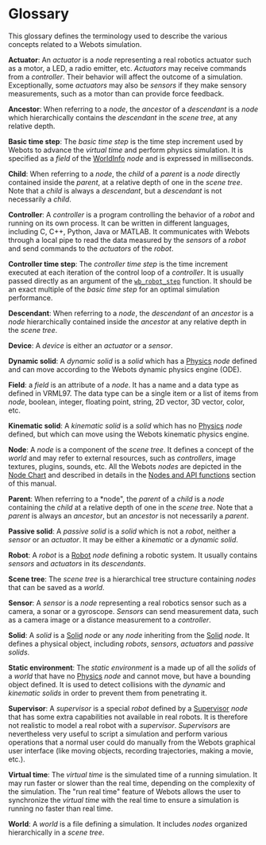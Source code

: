 # Glossary

This glossary defines the terminology used to describe the various concepts related to a Webots simulation.

**Actuator**: An *actuator* is a *node* representing a real robotics actuator such as a motor, a LED, a radio emitter, etc. *Actuators* may receive commands from a *controller*. Their behavior will affect the outcome of a simulation. Exceptionally, some *actuators* may also be *sensors* if they make sensory measurements, such as a motor than can provide force feedback.

**Ancestor**: When referring to a *node*, the *ancestor* of a *descendant* is a *node* which hierarchically contains the *descendant* in the *scene tree*, at any relative depth.

**Basic time step**: The *basic time step* is the time step increment used by Webots to advance the *virtual time* and perform physics simulation. It is specified as a *field* of the [WorldInfo](worldinfo.md) *node* and is expressed in milliseconds.

**Child**: When referring to a *node*, the *child* of a *parent* is a *node* directly contained inside the *parent*, at a relative depth of one in the *scene tree*. Note that a *child* is always a *descendant*, but a *descendant* is not necessarily a *child*.

**Controller**: A *controller* is a program controlling the behavior of a *robot* and running on its own process. It can be written in different languages, including C, C++, Python, Java or MATLAB. It communicates with Webots through a local pipe to read the data measured by the *sensors* of a *robot* and send commands to the *actuators* of the *robot*.

**Controller time step**: The *controller time step* is the time increment executed at each iteration of the control loop of a *controller*. It is usually passed directly as an argument of the [`wb_robot_step`](robot.md#wb_robot_step) function. It should be an exact multiple of the *basic time step* for an optimal simulation performance.

**Descendant**: When referring to a *node*, the *descendant* of an *ancestor* is a *node* hierarchically contained inside the *ancestor* at any relative depth in the *scene tree*.

**Device**: A *device* is either an *actuator* or a *sensor*.

**Dynamic solid**: A *dynamic solid* is a *solid* which has a [Physics](physics.md) *node* defined and can move according to the Webots dynamic physics engine (ODE).

**Field**: a *field* is an attribute of a *node*. It has a name and a data type as defined in VRML97. The data type can be a single item or a list of items from *node*, boolean, integer, floating point, string, 2D vector, 3D vector, color, etc.

**Kinematic solid**: A *kinematic solid* is a *solid* which has no [Physics](physics.md) *node* defined, but which can move using the Webots kinematic physics engine.

**Node**: A *node* is a component of the *scene tree*. It defines a concept of the *world* and may refer to external resources, such as *controllers*, image textures, plugins, sounds, etc. All the Webots *nodes* are depicted in the [Node Chart](node-chart.md) and described in details in the [Nodes and API functions](nodes-and-api-functions.md) section of this manual.

**Parent**: When referring to a *node", the *parent* of a *child* is a *node* containing the *child* at a relative depth of one in the *scene tree*. Note that a *parent* is always an *ancestor*, but an *ancestor* is not necessarily a *parent*.

**Passive solid**: A *passive solid* is a *solid* which is not a *robot*, neither a *sensor* or an *actuator*. It may be either a *kinematic* or a *dynamic solid*.

**Robot**: A *robot* is a [Robot](robot.md) *node* defining a robotic system. It usually contains *sensors* and *actuators* in its *descendants*.

**Scene tree**: The *scene tree* is a hierarchical tree structure containing *nodes* that can be saved as a *world*.

**Sensor**: A *sensor* is a *node* representing a real robotics sensor such as a camera, a sonar or a gyroscope. *Sensors* can send measurement data, such as a camera image or a distance measurement to a *controller*.

**Solid**: A *solid* is a [Solid](solid.md) *node* or any *node* inheriting from the [Solid](solid.md) *node*. It defines a physical object, including *robots*, *sensors*, *actuators* and *passive solids*.

**Static environment**: The *static environment* is a made up of all the *solids* of a *world* that have no [Physics](physics.md) *node* and cannot move, but have a bounding object defined. It is used to detect collisions with the *dynamic* and *kinematic solids* in order to prevent them from penetrating it.

**Supervisor**: A *supervisor* is a special *robot* defined by a [Supervisor](supervisor.md) *node* that has some extra capabilities not available in real robots. It is therefore not realistic to model a real robot with a *supervisor*. *Supervisors* are nevertheless very useful to script a simulation and perform various operations that a normal user could do manually from the Webots graphical user interface (like moving objects, recording trajectories, making a movie, etc.).

**Virtual time**: The *virtual time* is the simulated time of a running simulation. It may run faster or slower than the real time, depending on the complexity of the simulation. The "run real time" feature of Webots allows the user to synchronize the *virtual time* with the real time to ensure a simulation is running no faster than real time.

**World**: A *world* is a file defining a simulation. It includes *nodes* organized hierarchically in a *scene tree*.
